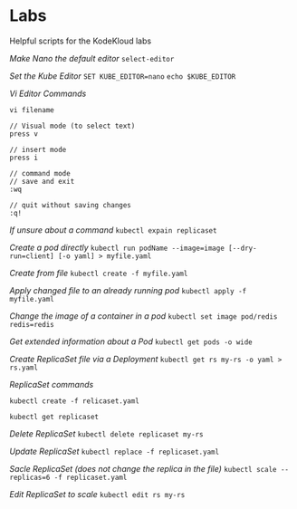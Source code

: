 # Labs

Helpful scripts for the KodeKloud labs

*Make Nano the default editor*
`select-editor`

*Set the Kube Editor*
`SET KUBE_EDITOR=nano`
`echo $KUBE_EDITOR`

*Vi Editor Commands*
```
vi filename

// Visual mode (to select text)
press v

// insert mode
press i

// command mode
// save and exit
:wq

// quit without saving changes
:q!

```

*If unsure about a command*
`kubectl expain replicaset`

*Create a pod directly*
`kubectl run podName --image=image [--dry-run=client] [-o yaml] > myfile.yaml`

*Create from file*
`kubectl create -f myfile.yaml`

*Apply changed file to an already running pod*
`kubectl apply -f myfile.yaml`

*Change the image of a container in a pod*
`kubectl set image pod/redis redis=redis`

*Get extended information about a Pod*
`kubectl get pods -o wide`

*Create ReplicaSet file via a Deployment*
`kubectl get rs my-rs -o yaml > rs.yaml`

*ReplicaSet commands*

`kubectl create -f relicaset.yaml`

`kubectl get replicaset`

*Delete ReplicaSet*
`kubectl delete replicaset my-rs`

*Update ReplicaSet*
`kubectl replace -f replicaset.yaml`

*Sacle ReplicaSet (does not change the replica in the file)*
`kubectl scale --replicas=6 -f replicaset.yaml`

*Edit ReplicaSet to scale*
`kubectl edit rs my-rs`
